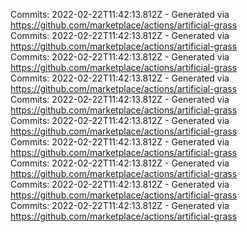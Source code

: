Commits: 2022-02-22T11:42:13.812Z - Generated via https://github.com/marketplace/actions/artificial-grass
<br>
Commits: 2022-02-22T11:42:13.812Z - Generated via https://github.com/marketplace/actions/artificial-grass
<br>
Commits: 2022-02-22T11:42:13.812Z - Generated via https://github.com/marketplace/actions/artificial-grass
<br>
Commits: 2022-02-22T11:42:13.812Z - Generated via https://github.com/marketplace/actions/artificial-grass
<br>
Commits: 2022-02-22T11:42:13.812Z - Generated via https://github.com/marketplace/actions/artificial-grass
<br>
Commits: 2022-02-22T11:42:13.812Z - Generated via https://github.com/marketplace/actions/artificial-grass
<br>
Commits: 2022-02-22T11:42:13.812Z - Generated via https://github.com/marketplace/actions/artificial-grass
<br>
Commits: 2022-02-22T11:42:13.812Z - Generated via https://github.com/marketplace/actions/artificial-grass
<br>
Commits: 2022-02-22T11:42:13.812Z - Generated via https://github.com/marketplace/actions/artificial-grass
<br>
Commits: 2022-02-22T11:42:13.812Z - Generated via https://github.com/marketplace/actions/artificial-grass
<br>
